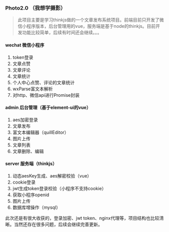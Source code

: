 ### Photo2.0 （我想学摄影）
> 此项目主要是学习thinkjs做的一个文章发布系统项目。前端目前只开发了微信小程序版本，后台管理用的vue，服务端是基于node的thinkjs。目前开发功能比较简单，后续有时间还会继续。。。

#### wechat 微信小程序
1. token登录
2. 文章点赞
3. 文章评论
4. 文章统计
5. 个人中心点赞、评论的文章统计
6. wxParse富文本解析
7. 对http、微信api进行Promise封装

#### admin 后台管理（基于element-ui的vue）
1. aes加密登录
2. 文章发布
3. 富文本编辑器（quillEditor）
4. 图片上传
5. 文章列表
6. 文章删除、编辑

#### server 服务端（thinkjs）
1. 动态aesKey生成、aes解密校验（vue）
2. cookie登录
3. jwt生成token登录校验（小程序不支持cookie）
4. 获取小程序openid
5. 图片上传
6. 数据库增操作（mysql）


此次还是有很大收获的，登录加密、jwt token、nginx代理等，项目结构也比较清晰。当然还存在很多问题，后续会继续完善更新。
